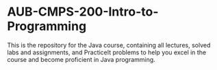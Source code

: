 # AUB-CMPS-200-Intro-to-Programming
This is the repository for the Java course, containing all lectures, solved labs and assignments, and PracticeIt problems to help you excel in the course and become proficient in Java programming.

